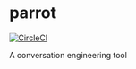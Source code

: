 # parrot
[![CircleCI](https://circleci.com/gh/gamma-lab/parrot/tree/master.svg?style=svg)](https://circleci.com/gh/gamma-lab/parrot/tree/master)

A conversation engineering tool
